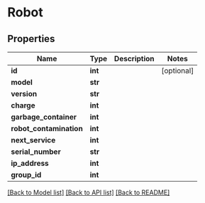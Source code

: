 # Robot

## Properties
Name | Type | Description | Notes
------------ | ------------- | ------------- | -------------
**id** | **int** |  | [optional] 
**model** | **str** |  | 
**version** | **str** |  | 
**charge** | **int** |  | 
**garbage_container** | **int** |  | 
**robot_contamination** | **int** |  | 
**next_service** | **int** |  | 
**serial_number** | **str** |  | 
**ip_address** | **int** |  | 
**group_id** | **int** |  | 

[[Back to Model list]](../README.md#documentation-for-models) [[Back to API list]](../README.md#documentation-for-api-endpoints) [[Back to README]](../README.md)

